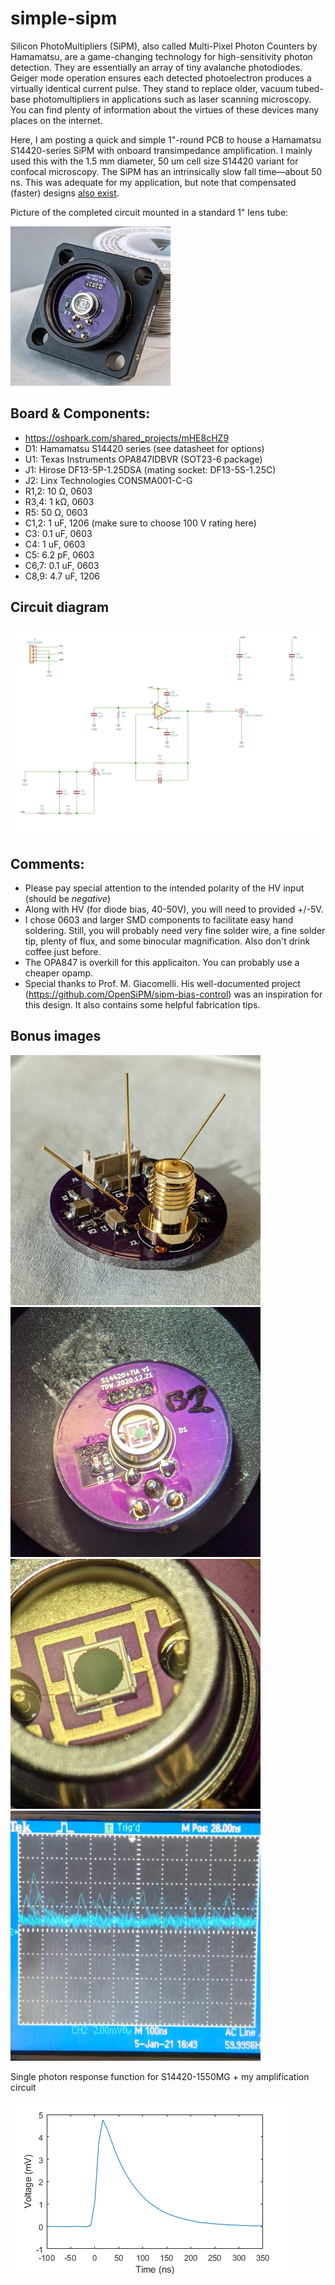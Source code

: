 # simple-sipm

Silicon PhotoMultipliers (SiPM), also called Multi-Pixel Photon Counters by Hamamatsu, are a game-changing technology for high-sensitivity photon detection. They are essentially an array of tiny avalanche photodiodes. Geiger mode operation ensures each detected photoelectron produces a virtually identical current pulse. They stand to replace older, vacuum tubed-base photomultipliers in applications such as laser scanning microscopy. You can find plenty of information about the virtues of these devices many places on the internet.

Here, I am posting a quick and simple 1"-round PCB to house a Hamamatsu S14420-series SiPM with onboard transimpedance amplification. I mainly used this with the 1.5 mm diameter, 50 um cell size S14420 variant for confocal microscopy. The SiPM has an intrinsically slow fall time—about 50 ns. This was adequate for my application, but note that compensated (faster) designs [also exist](https://github.com/OpenSiPM/sipm-bias-control).

Picture of the completed circuit mounted in a standard 1" lens tube:

![Completed PCB front](https://github.com/tweber225/simple-sipm/blob/main/media/completed.jpg?raw=true)


## Board & Components:
- https://oshpark.com/shared_projects/mHE8cHZ9
- D1: Hamamatsu S14420 series (see datasheet for options)
- U1: Texas Instruments OPA847IDBVR (SOT23-6 package)
- J1: Hirose DF13-5P-1.25DSA (mating socket: DF13-5S-1.25C)
- J2: Linx Technologies CONSMA001-C-G
- R1,2: 10 Ω, 0603
- R3,4: 1 kΩ, 0603
- R5: 50 Ω, 0603
- C1,2: 1 uF, 1206 (make sure to choose 100 V rating here)
- C3: 0.1 uF, 0603
- C4: 1 uF, 0603
- C5: 6.2 pF, 0603
- C6,7: 0.1 uF, 0603
- C8,9: 4.7 uF, 1206

## Circuit diagram
![circuit diagram](https://github.com/tweber225/simple-sipm/blob/main/media/circuit.PNG?raw=true)

## Comments:
- Please pay special attention to the intended polarity of the HV input (should be *negative*)
- Along with HV (for diode bias, 40-50V), you will need to provided +/-5V.
- I chose 0603 and larger SMD components to facilitate easy hand soldering. Still, you will probably need very fine solder wire, a fine solder tip, plenty of flux, and some binocular magnification. Also don't drink coffee just before.
- The OPA847 is overkill for this applicaiton. You can probably use a cheaper opamp.
- Special thanks to Prof. M. Giacomelli. His well-documented project (https://github.com/OpenSiPM/sipm-bias-control) was an inspiration for this design. It also contains some helpful fabrication tips.

## Bonus images
<img src="https://github.com/tweber225/simple-sipm/blob/main/media/back.jpg?raw=true" width="400"> <img src="https://github.com/tweber225/simple-sipm/blob/main/media/close%20up.jpg?raw=true" width="400">
<img src="https://github.com/tweber225/simple-sipm/blob/main/media/really%20close%20up.jpg?raw=true" width="400"> <img src="https://github.com/tweber225/simple-sipm/blob/main/media/single%20photon%20pulses.PNG?raw=true" width="400">

Single photon response function for S14420-1550MG + my amplification circuit

![circuit diagram](https://github.com/tweber225/simple-sipm/blob/main/media/-1550MG%20response.png?raw=true)


